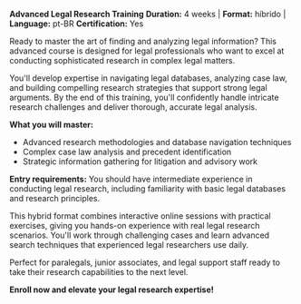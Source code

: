 **Advanced Legal Research Training**
**Duration:** 4 weeks | **Format:** híbrido | **Language:** pt-BR
**Certification:** Yes

Ready to master the art of finding and analyzing legal information? This advanced course is designed for legal professionals who want to excel at conducting sophisticated research in complex legal matters.

You'll develop expertise in navigating legal databases, analyzing case law, and building compelling research strategies that support strong legal arguments. By the end of this training, you'll confidently handle intricate research challenges and deliver thorough, accurate legal analysis.

**What you will master:**
- Advanced research methodologies and database navigation techniques
- Complex case law analysis and precedent identification
- Strategic information gathering for litigation and advisory work

**Entry requirements:**
You should have intermediate experience in conducting legal research, including familiarity with basic legal databases and research principles.

This hybrid format combines interactive online sessions with practical exercises, giving you hands-on experience with real legal research scenarios. You'll work through challenging cases and learn advanced search techniques that experienced legal researchers use daily.

Perfect for paralegals, junior associates, and legal support staff ready to take their research capabilities to the next level.

**Enroll now and elevate your legal research expertise!**